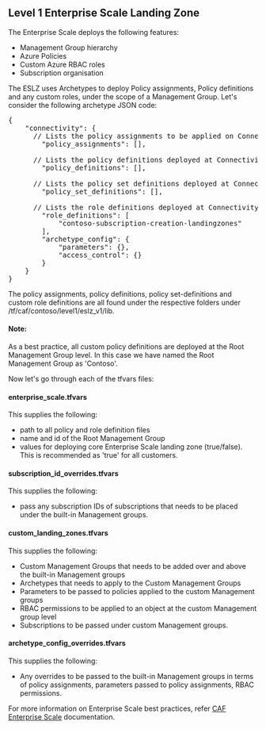 ## Level 1 Enterprise Scale Landing Zone
The Enterprise Scale deploys the following features:
- Management Group hierarchy
- Azure Policies
- Custom Azure RBAC roles
- Subscription organisation 

The ESLZ uses Archetypes to deploy Policy assignments, Policy definitions and any custom roles, under the scope of a Management Group. Let's consider the following archetype JSON code:
<pre>
{
    "connectivity": {
      // Lists the policy assignments to be applied on Connectivity Management Group
        "policy_assignments": [],  

      // Lists the policy definitions deployed at Connectivity Management Group level
        "policy_definitions": [],  

      // Lists the policy set definitions deployed at Connectivity Management Group level      
        "policy_set_definitions": [],

      // Lists the role definitions deployed at Connectivity Management Group level  
        "role_definitions": [
            "contoso-subscription-creation-landingzones"
        ],
        "archetype_config": {
            "parameters": {},
            "access_control": {}
        }
    }
}
</pre>

The policy assignments, policy definitions, policy set-definitions and custom role definitions are all found under the respective folders under /tf/caf/contoso/level1/eslz_v1/lib.

#### <b>Note: </b>
As a best practice, all custom policy definitions are deployed at the Root Management Group level. In this case we have named the Root Management Group as 'Contoso'.

Now let's go through each of the tfvars files:

#### <b> enterprise_scale.tfvars</b>
This supplies the following:
- path to all policy and role definition files
- name and id of the Root Management Group
- values for deploying core Enterprise Scale landing zone (true/false). This is recommended as 'true' for all customers.

#### <b> subscription_id_overrides.tfvars</b>
This supplies the following:
- pass any subscription IDs of subscriptions that needs to be placed under the built-in Management groups.

#### <b> custom_landing_zones.tfvars</b>
This supplies the following:
- Custom Management Groups that needs to be added over and above the built-in Management groups
- Archetypes that needs to apply to the Custom Management Groups
- Parameters to be passed to policies applied to the custom Management groups
- RBAC permissions to be applied to an object at the custom Management group level
- Subscriptions to be passed under custom Management groups.

#### <b> archetype_config_overrides.tfvars</b>
This supplies the following:
- Any overrides to be passed to the built-in Management groups in terms of policy assignments, parameters passed to policy assignments, RBAC permissions.


For more information on Enterprise Scale best practices, refer [CAF Enterprise Scale](https://github.com/Azure/terraform-azurerm-caf-enterprise-scale) documentation.